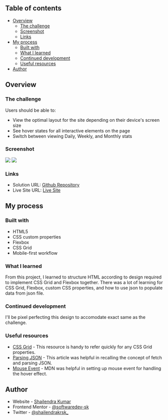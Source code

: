 ## Table of contents

- [Overview](#overview)
  - [The challenge](#the-challenge)
  - [Screenshot](#screenshot)
  - [Links](#links)
- [My process](#my-process)
  - [Built with](#built-with)
  - [What I learned](#what-i-learned)
  - [Continued development](#continued-development)
  - [Useful resources](#useful-resources)
- [Author](#author)

## Overview

### The challenge

Users should be able to:

- View the optimal layout for the site depending on their device's screen size
- See hover states for all interactive elements on the page
- Switch between viewing Daily, Weekly, and Monthly stats

### Screenshot

![](./images/screenshot-desktop.png)
![](./images/screenshot-mobile.png)

### Links

- Solution URL: [Github Repository](https://github.com/softwaredev-sk/time-tracking-dashboard)
- Live Site URL: [Live Site](https://time-tracking-dashboard-sk.vercel.app/)

## My process

### Built with

- HTML5
- CSS custom properties
- Flexbox
- CSS Grid
- Mobile-first workflow

### What I learned

From this project, I learned to structure HTML according to design required to implement CSS Grid and Flexbox together. There was a lot of learning for CSS Grid, Flexbox, custom CSS properties, and how to use json to populate data from json file.

### Continued development

I'll be pixel perfecting this design to accomodate exact same as the challenge.

### Useful resources

- [CSS Grid](https://www.w3schools.com/css/css_grid.asp) - This resource is handy to refer quickly for any CSS Grid properties.
- [Parsing JSON](https://www.freecodecamp.org/news/json-stringify-example-how-to-parse-a-json-object-with-javascript/) - This article was helpful in recalling the concept of fetch and parsing JSON.
- [Mouse Event](https://developer.mozilla.org/en-US/docs/Web/API/Element/mouseover_event) - MDN was helpful in setting up mouse event for handling the hover effect.

## Author

- Website - [Shailendra Kumar](https://www.shailendra.xyz)
- Frontend Mentor - [@softwaredev-sk](https://www.frontendmentor.io/profile/softwaredev-sk)
- Twitter - [@shailendrakrsk\_](https://www.twitter.com/shailendrakrsk_)

